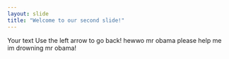 ```yaml
---
layout: slide
title: "Welcome to our second slide!"
---
```

Your text
Use the left arrow to go back!
hewwo
mr obama
please help me
im drowning
mr obama!
